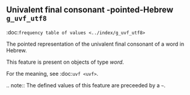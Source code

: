 Univalent final consonant -pointed-Hebrew ``g_uvf_utf8``
--------------------------------------------------------------------------------------
:doc:`frequency table of values <../index/g_uvf_utf8>`

The pointed representation of the univalent final consonant of a word in Hebrew.

This feature is present on objects of type *word*.

For the meaning, see :doc:`uvf <uvf>`.

.. note::
    The defined values of this feature are preceeded by a ``~``.




